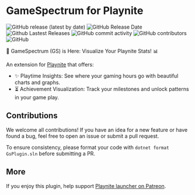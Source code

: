# GameSpectrum for Playnite

![GitHub release (latest by date)](https://img.shields.io/github/v/release/game-scrobbler/gs-playnite?cacheSeconds=5000&logo=github)
![GitHub Release Date](https://img.shields.io/github/release-date/game-scrobbler/gs-playnite?cacheSeconds=5000)
![Github Lastest Releases](https://img.shields.io/github/downloads/game-scrobbler/gs-playnite/latest/total.svg)
![GitHub commit activity](https://img.shields.io/github/commit-activity/m/game-scrobbler/gs-playnite)
![GitHub contributors](https://img.shields.io/github/contributors/game-scrobbler/gs-playnite?cacheSeconds=5000)
![GitHub](https://img.shields.io/github/license/game-scrobbler/gs-playnite?cacheSeconds=50000)

🚀 GameSpectrum (GS) is Here: Visualize Your Playnite Stats! 📊

An extension for [Playnite](https://playnite.link) that offers:

- ✨ Playtime Insights: See where your gaming hours go with beautiful charts and graphs.
- ⏳ Achievement Visualization: Track your milestones and unlock patterns in your game play.

## Contributions

We welcome all contributions! If you have an idea for a new feature or have found a bug, feel free to open an issue or submit a pull request.

To ensure consistency, please format your code with `dotnet format GsPlugin.sln` before submitting a PR.

## More

If you enjoy this plugin, help support [Playnite launcher on Patreon](https://www.patreon.com/playnite).
